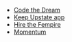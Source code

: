 - [Code the Dream](https://www.codethedream.com)
- [Keep Upstate app](https://app.keepupstate.com)
- [Hire the Fempire](https://apprentice.thisdot.co)
- [Momentum](https://www.momentumlearn.com)